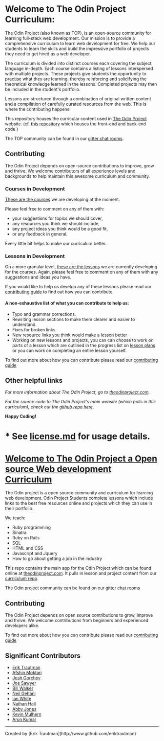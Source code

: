 # Welcome to The Odin Project Curriculum: 

The Odin Project (also known as TOP), is an open-source community for learning full-stack web development. Our mission is to provide a comprehensive curriculum to learn web development for free. We help our students to learn the skills and build the impressive portfolio of projects they need to get hired as a web developer.

The curriculum is divided into distinct courses each covering the subject language in-depth. Each course contains a listing of lessons interspersed with multiple projects. These projects give students the opportunity to practise what they are learning, thereby reinforcing and solidifying the theoretical knowledge learned in the lessons. Completed projects may then be included in the student's portfolio.

Lessons are structured through a combination of original written content and a compilation of carefully curated resources from the web. This is where the contributing happens!

This repository houses the curricular content used in [The Odin Project](http://theodinproject.com) website. (cf. [this repository](https://github.com/TheOdinProject/theodinproject) which houses the front-end and back-end code.)

The TOP community can be found in our [gitter chat rooms](https://gitter.im/TheOdinProject/theodinproject).

## Contributing

The Odin Project depends on open-source contributions to improve, grow and thrive. We welcome contributors of all experience levels and backgrounds to help maintain this awesome curriculum and community.

### Courses in Development
[These are the courses](https://github.com/TheOdinProject/curriculum/issues?utf8=%E2%9C%93&q=is%3Aissue%20is%3Aopen%20label%3A%22course%20overview%22%20) we are developing at the moment. 

Please feel free to comment on any of them with:
* your suggestions for topics we should cover,
* any resources you think we should include,
* any project ideas you think would be a good fit,
* or any feedback in general. 

Every little bit helps to make our curriculum better.

### Lessons in Development
On a more granular level, [these are the lessons](https://github.com/TheOdinProject/curriculum/issues?utf8=%E2%9C%93&q=is%3Aissue%20is%3Aopen%20label%3A%22new%20lesson%22%20) we are currently developing for the courses. Again, please feel free to comment on any of them with any suggestions and ideas you have.

If you would like to help us develop any of these lessons please read our [contributing guide](https://github.com/TheOdinProject/curriculum/wiki/Contributing-Guide) to find out how you can contribute.

#### A non-exhaustive list of what you can contribute to help us:
* Typo and grammar corrections.
* Rewriting lesson sections to make them clearer and easier to understand.
* Fixes for broken links.
* New resource links you think would make a lesson better
* Working on new lessons and projects, you can can choose to work on parts of a lesson which are outlined in the progress list on [lesson plans](https://github.com/TheOdinProject/curriculum/issues?utf8=%E2%9C%93&q=is%3Aissue%20is%3Aopen%20label%3A%22new%20lesson%22%20) or you can work on completing an entire lesson yourself.

To find out more about how you can contribute please read our [contributing guide](https://github.com/TheOdinProject/curriculum/wiki/Contributing-Guide)

## Other helpful links

*For more information about The Odin Project, go to [theodinproject.com](http://theodinproject.com).*

*For the source code to The Odin Project's main website (which pulls in this curriculum), check out the [github repo here](http://github.com/theodinproject/theodinproject).*

**Happy Coding!**

\* See [license.md](https://github.com/TheOdinProject/curriculum/blob/master/license.md) for usage details.
=======
# [Welcome to The Odin Project a Open source Web development Curriculum](http://theodinproject.com)
The Odin project is a open source community and curriculum for learning web development. Odin Project Students complete lessons which include links to the best free resources online and projects which they can use in their portfolio.

We teach:
* Ruby programming
* Sinatra
* Ruby on Rails
* SQL
* HTML and CSS
* Javascript and Jquery
* How to go about getting a job in the industry

This repo contains the main app for the Odin Project which can be found online at [theodinproject.com](theodinproject.com). It pulls in lesson and project content from our [curriculum repo](https://github.com/TheOdinProject/curriculum).

The Odin project community can be found on our [gitter chat rooms](https://gitter.im/TheOdinProject/theodinproject)


## Contributing
The Odin Project depends on open source contributions to grow, improve and thrive.
We welcome contributions from beginners and experienced developers alike.

To find out more about how you can contribute please read our [contributing guide](https://github.com/TheOdinProject/theodinproject/wiki/Contributing-Guide)

## Significant Contributors

* [Erik Trautman](https://github.com/eriktrautman)
* [Afshin Moktari](https://github.com/afshinator)
* [Josh Gorchov](https://github.com/gorchov)
* [Joe Sawyer](https://github.com/zkay)
* [Bill Walker](https://github.com/mach1010)
* [Neil Gehani](https://github.com/ngehani)
* [Ian White](http://github.com/Iawhite76)
* [Nathan Hall](http://github.com/dominathan)
* [Abby Jones](http://github.com/AbbyJonesDev)
* [Kevin Mulhern](https://github.com/KevinMulhern)
* [Arun Kumar](https://github.com/arun1595)

<hr>
Created by [Erik Trautman](http://www.github.com/eriktrautman)
